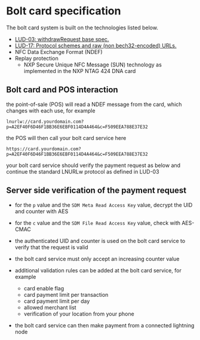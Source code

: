 # Bolt card specification

The bolt card system is built on the technologies listed below.

- [LUD-03: withdrawRequest base spec.](https://github.com/fiatjaf/lnurl-rfc/blob/luds/03.md)
- [LUD-17: Protocol schemes and raw (non bech32-encoded) URLs.](https://github.com/fiatjaf/lnurl-rfc/blob/luds/17.md)
- NFC Data Exchange Format (NDEF)
- Replay protection
  - NXP Secure Unique NFC Message (SUN) technology as implemented in the NXP NTAG 424 DNA card

## Bolt card and POS interaction

the point-of-sale (POS) will read a NDEF message from the card, which changes with each use, for example
```
lnurlw://card.yourdomain.com?p=A2EF40F6D46F1BB36E6EBF0114D4A464&c=F509EEA788E37E32
```
the POS will then call your bolt card service here
```
https://card.yourdomain.com?p=A2EF40F6D46F1BB36E6EBF0114D4A464&c=F509EEA788E37E32
```
your bolt card service should verify the payment request as below and continue the standard LNURLw protocol as defined in LUD-03

## Server side verification of the payment request

- for the `p` value and the `SDM Meta Read Access Key` value, decrypt the UID and counter with AES
- for the `c` value and the `SDM File Read Access Key` value, check with AES-CMAC

- the authenticated UID and counter is used on the bolt card service to verify that the request is valid
- the bolt card service must only accept an increasing counter value
- additional validation rules can be added at the bolt card service, for example
  - card enable flag
  - card payment limit per transaction
  - card payment limit per day
  - allowed merchant list
  - verification of your location from your phone
- the bolt card service can then make payment from a connected lightning node
